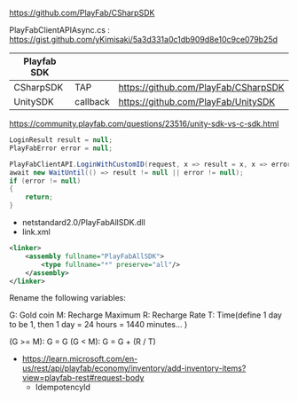 
https://github.com/PlayFab/CSharpSDK

PlayFabClientAPIAsync.cs : https://gist.github.com/yKimisaki/5a3d331a0c1db909d8e10c9ce079b25d

| Playfab SDK |          |                                      |
| ----------- | -------- | ------------------------------------ |
| CSharpSDK   | TAP      | https://github.com/PlayFab/CSharpSDK |
| UnitySDK    | callback | https://github.com/PlayFab/UnitySDK  |

https://community.playfab.com/questions/23516/unity-sdk-vs-c-sdk.html


``` cs
LoginResult result = null;
PlayFabError error = null;

PlayFabClientAPI.LoginWithCustomID(request, x => result = x, x => error = x);
await new WaitUntil(() => result != null || error != null);
if (error != null)
{
    return;
}
```


- netstandard2.0/PlayFabAllSDK.dll
- link.xml

``` xml
<linker>
    <assembly fullname="PlayFabAllSDK">
        <type fullname="*" preserve="all"/>
    </assembly>
</linker>
```


Rename the following variables:

G: Gold coin
M: Recharge Maximum
R: Recharge Rate
T: Time(define 1 day to be 1, then 1 day = 24 hours = 1440 minutes... )

(G >= M): G = G
(G <  M): G = G + (R / T)


- <https://learn.microsoft.com/en-us/rest/api/playfab/economy/inventory/add-inventory-items?view=playfab-rest#request-body>
  - IdempotencyId